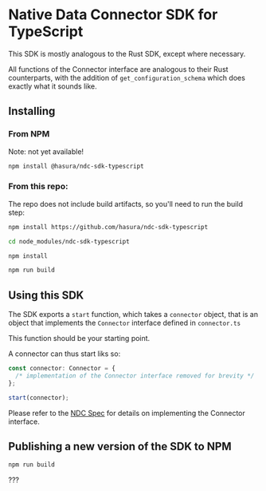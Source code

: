 # Native Data Connector SDK for TypeScript

This SDK is mostly analogous to the Rust SDK, except where necessary.

All functions of the Connector interface are analogous to their Rust counterparts, with the addition of `get_configuration_schema` which does exactly what it sounds like.

## Installing

### From NPM

Note: not yet available!

```sh
npm install @hasura/ndc-sdk-typescript
```

### From this repo:

The repo does not include build artifacts, so you'll need to run the build step:

```sh
npm install https://github.com/hasura/ndc-sdk-typescript

cd node_modules/ndc-sdk-typescript

npm install

npm run build
```

## Using this SDK

The SDK exports a `start` function, which takes a `connector` object, that is an object that implements the `Connector` interface defined in `connector.ts`

This function should be your starting point.

A connector can thus start liks so:

```ts
const connector: Connector = {
  /* implementation of the Connector interface removed for brevity */
};

start(connector);
```

Please refer to the [NDC Spec](https://hasura.github.io/ndc-spec/) for details on implementing the Connector interface.

## Publishing a new version of the SDK to NPM

```sh
npm run build
```

???
